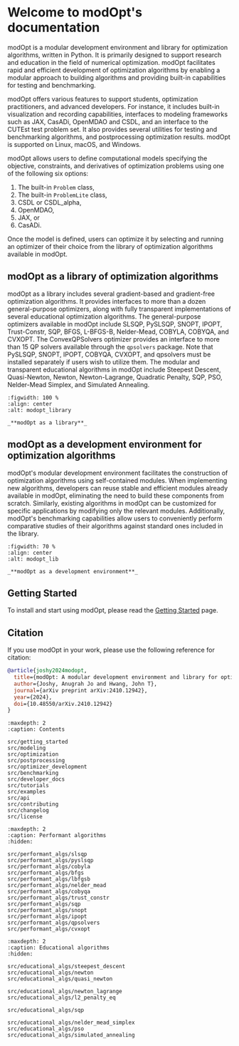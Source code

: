 # Welcome to modOpt's documentation

modOpt is a modular development environment and library for optimization
algorithms, written in Python.
It is primarily designed to support research and education
in the field of numerical optimization.
modOpt facilitates rapid and efficient development of optimization algorithms 
by enabling a modular approach to building algorithms and 
providing built-in capabilities for testing and benchmarking.
<!-- testing and benchmarking leveraging 
built-in problems and interfaced test-suites. -->

<!-- By breaking down algorithms into self-contained modules--such as 
line searches and Hessian approximations—-modOpt allows optimization practitioners, 
students, and researchers to develop new or modified versions of existing algorithms 
by replacing or modifying these component modules.
Additionally, modOpt's benchmarking capabilities allow users to conveniently 
perform comparative studies of their algorithms against standard ones 
included in the library.
modOpt also includes built-in visualization and recording capabilities, and
interfaces to modeling frameworks such as JAX, CasADi, OpenMDAO and CSDL,
and various utilities for testing algorithms and postprocessing optimization results. -->

modOpt offers various features to support students, optimization practitioners, 
and advanced developers.
For instance, it includes built-in visualization and recording capabilities, 
interfaces to modeling frameworks such as JAX, CasADi, OpenMDAO and CSDL, and
an interface to the CUTEst test problem set.
It also provides several utilities for testing and benchmarking algorithms, 
and postprocessing optimization results.
modOpt is supported on Linux, macOS, and Windows.

modOpt allows users to define computational models specifying
the objective, constraints, and derivatives of optimization problems 
using one of the following six options:
1. The built-in `Problem` class,
2. The built-in `ProblemLite` class,
3. CSDL or CSDL_alpha,
4. OpenMDAO,
5. JAX, or
6. CasADi.

Once the model is defined, users can optimize it by selecting and running
an optimizer of their choice from the library of optimization algorithms 
available in modOpt.

## modOpt as a library of optimization algorithms

modOpt as a library includes several gradient-based and gradient-free optimization algorithms.
It provides interfaces to more than a dozen general-purpose optimizers, 
along with fully transparent implementations of several educational optimization algorithms.
The general-purpose optimizers available in modOpt include SLSQP, PySLSQP,
SNOPT, IPOPT, Trust-Constr, SQP, BFGS, L-BFGS-B, Nelder-Mead, COBYLA, COBYQA, and CVXOPT.
The ConvexQPSolvers optimizer provides an interface to more than 15 QP solvers
available through the `qpsolvers` package.
Note that PySLSQP, SNOPT, IPOPT, COBYQA, CVXOPT, and qpsolvers must be 
installed separately if users wish to utilize them.
The modular and transparent educational algorithms in modOpt include
Steepest Descent, Quasi-Newton, Newton, Newton-Lagrange, Quadratic Penalty, SQP,
PSO, Nelder-Mead Simplex, and Simulated Annealing.

<!-- ![modopt_lib](/src/images/modopt_lib.png "modOpt as a library") -->
```{figure} /src/images/modopt_library.png
:figwidth: 100 %
:align: center
:alt: modopt_library

_**modOpt as a library**_
```

## modOpt as a development environment for optimization algorithms

modOpt's modular development environment facilitates the construction of 
optimization algorithms using self-contained modules.
When implementing new algorithms, developers can reuse stable and efficient modules 
already available in modOpt, eliminating the need to build these components from scratch. 
Similarly, existing algorithms in modOpt can be customized for specific applications
by modifying only the relevant modules.
Additionally, modOpt's benchmarking capabilities allow users to conveniently 
perform comparative studies of their algorithms against standard ones 
included in the library.
<!-- New optimization algorithms can be developed in a modular fashion 
by subclassing the `Optimizer` class in modOpt. -->
<!-- There are a number of transparent modules available within the package
which users can leverage to develop new or modified optimization algorithms. -->
<!-- Benchmarking against built-in standard algorithms or interfaced external optimizers
are also possible. -->

<!-- ![modopt_env](/src/images/modopt_env.png "modOpt as a development environment") -->
<!-- <img src="/images/modopt_env.png" alt='modopt_env' title="modOpt as a development environment" width="150" height="100"/> -->
<!-- <p align="center"> -->
<!-- <img src="images/modopt_env.png" alt='modopt_env'> -->
<!-- </p> -->
```{figure} /src/images/modopt_env.png
:figwidth: 70 %
:align: center
:alt: modopt_lib

_**modOpt as a development environment**_
```

## Getting Started
To install and start using modOpt, please read the [Getting Started](src/getting_started.md) page.

## Citation
If you use modOpt in your work, please use the following reference for citation:

```bibtex
@article{joshy2024modopt,
  title={modOpt: A modular development environment and library for optimization algorithms},
  author={Joshy, Anugrah Jo and Hwang, John T},
  journal={arXiv preprint arXiv:2410.12942},
  year={2024},
  doi={10.48550/arXiv.2410.12942}
}
```

<!-- ## References

```{bibliography} src/references.bib
``` -->

```{toctree}
:maxdepth: 2
:caption: Contents

src/getting_started
src/modeling
src/optimization
src/postprocessing
src/optimizer_development
src/benchmarking
src/developer_docs
src/tutorials
src/examples
src/api
src/contributing
src/changelog
src/license
```

```{toctree}
:maxdepth: 2
:caption: Performant algorithms
:hidden:

src/performant_algs/slsqp
src/performant_algs/pyslsqp
src/performant_algs/cobyla
src/performant_algs/bfgs
src/performant_algs/lbfgsb
src/performant_algs/nelder_mead
src/performant_algs/cobyqa
src/performant_algs/trust_constr
src/performant_algs/sqp
src/performant_algs/snopt
src/performant_algs/ipopt
src/performant_algs/qpsolvers
src/performant_algs/cvxopt
```

```{toctree}
:maxdepth: 2
:caption: Educational algorithms
:hidden:

src/educational_algs/steepest_descent
src/educational_algs/newton
src/educational_algs/quasi_newton

src/educational_algs/newton_lagrange
src/educational_algs/l2_penalty_eq

src/educational_algs/sqp

src/educational_algs/nelder_mead_simplex
src/educational_algs/pso
src/educational_algs/simulated_annealing
```